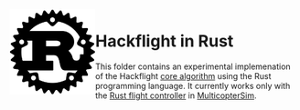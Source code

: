 <img src="../media/rust.png" height=150 align="left">

# Hackflight in Rust

This folder contains an experimental implemenation of the Hackflight 
[core algorithm](https://raw.githubusercontent.com/simondlevy/Hackflight/master/media/dataflow.png)
using the Rust programming language.  It currently works only with the 
[Rust flight controller](https://github.com/simondlevy/MulticopterSim/tree/master/FlightControllers/rust)
in [MulticopterSim](https://github.com/simondlevy/MultiSim).

